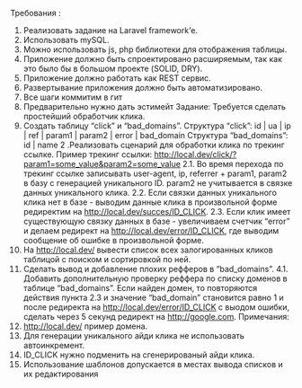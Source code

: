Требования :
1. Реализовать задание на Laravel framework’е.
2. Использовать mySQL.
3. Можно использовать js, php библиотеки для отображения таблицы.
4. Приложение должно быть спроектировано расширяемым, так как это было бы в
большом проекте (SOLID, DRY).
5. Приложение должно работать как REST сервис.
6. Развертывание приложения должно быть автоматизировано.
7. Все шаги коммитим в гит
8. Предварительно нужно дать эстимейт
Задание:
Требуется сделать простейший обработчик клика.
1. Создать таблицу “click” и “bad_domains”.
Структура “click”: id | ua | ip | ref | param1 | param2 | error | bad_domain
Структура “bad_domains”: id | name
2 .Реализовать сценарий для обработки клика по трекинг ссылке.
Пример трекинг ссылки: http://local.dev/click/?param1=some_value&param2=some_value
2.1. Во время перехода по трекинг ссылке записывать user-agent, ip, referrer + param1,
param2 в базу с генерацией уникального ID. param2 не учитывается в связке данных
уникального клика.
2.2. Если связки данных уникального клика нет в базе - выводим данные клика в
произвольной форме редиректим на http://local.dev/succes/ID_CLICK.
2.3. Если клик имеет существующую связку данных в базе - увеличиваем счетчик “error”
и делаем редирект на http://local.dev/error/ID_CLICK, где выводим сообщение об ошибке
в произвольной форме.
3. На http://local.dev/ вывести список всех залогированных кликов таблицой с
поиском и сортировкой по ней.
4. Сделать вывод и добавление плохих рефферов в “bad_domains”.
4.1. Добавить дополнительную проверку реффера по списку доменов в таблице
“bad_domains”. Если найден домен, то повторяются действия пункта 2.3 и значение
“bad_domain” становится равно 1 и после редиректа на http://local.dev/error/ID_CLICK с
выодом ошибки, сделать через 5 секунд редирект на http://google.com.
Примечания:
1. http://local.dev/ пример домена.
2. Для генерации уникального айди клика не использовать автоинкремент.
3. ID_CLICK нужно подменить на сгенерированый айди клика.
4. Использование шаблонов допускается в местах вывода списков и их редактирования
